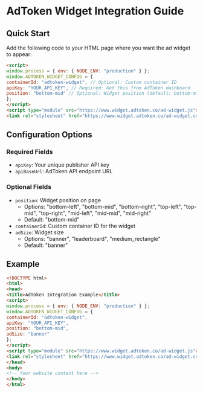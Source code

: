 # AdToken Widget Integration Guide

## Quick Start
Add the following code to your HTML page where you want the ad widget to appear:


```html
<script>
window.process = { env: { NODE_ENV: "production" } };
window.ADTOKEN_WIDGET_CONFIG = {
containerId: "adtoken-widget", // Optional: Custom container ID
apiKey: "YOUR_API_KEY", // Required: Get this from AdToken dashboard
position: "bottom-mid" // Optional: Widget position (default: bottom-mid)
};
</script>
<script type="module" src="https://www.widget.adtoken.co/ad-widget.js"></script>
<link rel="stylesheet" href="https://www.widget.adtoken.co/ad-widget.css" />
```


## Configuration Options

### Required Fields
- `apiKey`: Your unique publisher API key
- `apiBaseUrl`: AdToken API endpoint URL

### Optional Fields
- `position`: Widget position on page
  - Options: "bottom-left", "bottom-mid", "bottom-right", "top-left", "top-mid", "top-right", "mid-left", "mid-mid", "mid-right"
  - Default: "bottom-mid"
- `containerId`: Custom container ID for the widget
- `adSize`: Widget size
  - Options: "banner", "leaderboard", "medium_rectangle"
  - Default: "banner"

## Example

```html
<!DOCTYPE html>
<html>
<head>
<title>AdToken Integration Example</title>
<script>
window.process = { env: { NODE_ENV: "production" } };
window.ADTOKEN_WIDGET_CONFIG = {
containerId: "adtoken-widget",
apiKey: "YOUR_API_KEY",
position: "bottom-mid",
adSize: "banner"
};
</script>
<script type="module" src="https://www.widget.adtoken.co/ad-widget.js"></script>
<link rel="stylesheet" href="https://www.widget.adtoken.co/ad-widget.css" />
</head>
<body>
<!-- Your website content here -->
</body>
</html>
```
